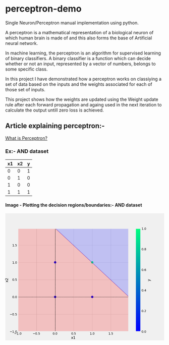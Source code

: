# perceptron-demo
Single Neuron/Perceptron manual implementation using python.

A perceptron is a mathematical representation of a biological neuron of which human brain is made of and this also forms the base of Artificial neural network.

In machine learning, the perceptron is an algorithm for supervised learning of binary classifiers. A binary classifier is a function which can decide whether or not an input, represented by a vector of numbers, belongs to some specific class.

In this project I have demonstrated how a perceptron works on classiying a set of data based on the inputs and the weights associated for each of those set of inputs.

This project shows how the weights are updated using the Weight update rule after each forward propagation and againg used in the next iteration to calculate the output untill zero loss is achieved.

## Article explaining perceptron:- 
[What is Perceptron?](https://towardsdatascience.com/what-the-hell-is-perceptron-626217814f53)

### Ex:- AND dataset
x1 | x2 | y
-|-|-
0|0|1 
0|1|0
1|0|0
1|1|1

#### Image - Plotting the decision regions/boundaries:- AND dataset

![sample Image](plots/and.png)

 